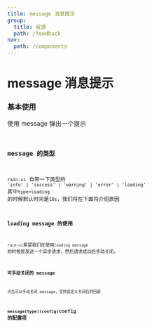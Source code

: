 ```yaml
---
title: message 消息提示
group:
  title: 反馈
  path: /feedback
nav:
  path: /components
---
```


# message 消息提示

### 基本使用

使用 message 弹出一个提示 <code src="./demo/base.tsx"/>

### message 的类型

`rain-ui` 自带一下类型的 `'info' | 'success' | 'warning' | 'error' | 'loading'` 其中`type=loading` 的时候默认时间是`10s`，我们将在下面将介绍原因 <code src="./demo/type.tsx"/>

### loading message 的使用

`rain-ui`希望我们在使用`loading message` 的时候是发送一个异步请求，然后请求成功后手动关闭， <code src="./demo/loading.tsx"/>

### 可手动关闭的 message

点击可以手动关闭 message，支持自定义关闭后的回调 <code src="./demo/closeable.tsx"/>

## `message[type](config)`config 的配置项

<API src="./index.tsx"> </API>
